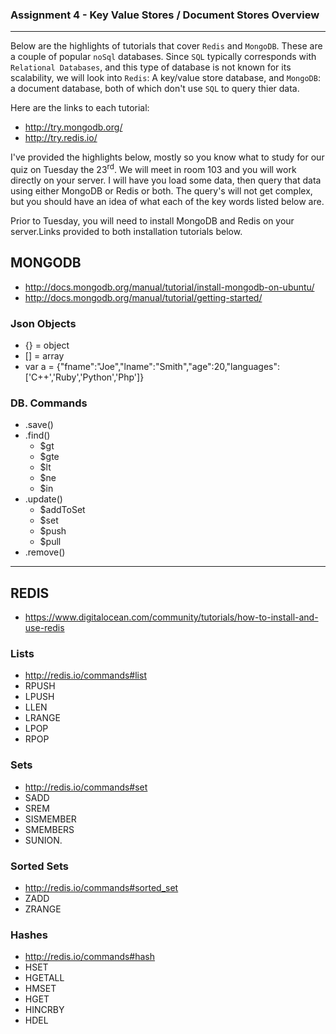 ### Assignment 4 - Key Value Stores / Document Stores Overview

-----

Below are the highlights of tutorials that cover `Redis` and `MongoDB`. These are a couple of popular `noSql` databases. Since `SQL` typically corresponds with `Relational Databases`, and this type of database is not known for its scalability, we will look into `Redis`: A key/value store database, and `MongoDB`: a document database, both of which don't use `SQL` to query thier data.

Here are the links to each tutorial:

- http://try.mongodb.org/
- http://try.redis.io/

I've provided the highlights below, mostly so you know what to study for our quiz on Tuesday the 23<sup>rd</sup>. We will meet in room 103 and you will work directly on your server. I will have you load some data, then query that data using either MongoDB or Redis or both. The query's will not get complex, but you should have an idea of what each of the key words listed below are.

Prior to Tuesday, you will need to install MongoDB and Redis on your server.Links provided to both installation tutorials below.

## MONGODB

- http://docs.mongodb.org/manual/tutorial/install-mongodb-on-ubuntu/
- http://docs.mongodb.org/manual/tutorial/getting-started/

### Json Objects
- {} = object
- [] = array
- var a = {"fname":"Joe","lname":"Smith","age":20,"languages":['C++','Ruby','Python','Php']}


### DB. Commands
- .save()
- .find()
  - $gt
  - $gte
  - $lt
  - $ne
  - $in
- .update()
  - $addToSet
  - $set
  - $push
  - $pull
- .remove()

-----

## REDIS

- https://www.digitalocean.com/community/tutorials/how-to-install-and-use-redis

### Lists
- http://redis.io/commands#list
- RPUSH
- LPUSH
- LLEN
- LRANGE
- LPOP
- RPOP

### Sets
- http://redis.io/commands#set
- SADD
- SREM
- SISMEMBER
- SMEMBERS
- SUNION.

### Sorted Sets
- http://redis.io/commands#sorted_set
- ZADD
- ZRANGE

### Hashes
- http://redis.io/commands#hash
- HSET
- HGETALL
- HMSET 
- HGET 
- HINCRBY
- HDEL

